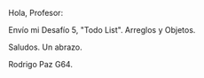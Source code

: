 Hola, Profesor:

Envío mi Desafío 5, "Todo List". Arreglos y Objetos.

Saludos. Un abrazo.

Rodrigo Paz  G64.
